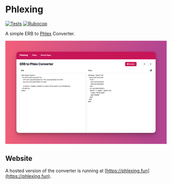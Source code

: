 # Phlexing

[![Tests](https://github.com/marcoroth/phlexing/actions/workflows/tests.yml/badge.svg)](https://github.com/marcoroth/phlexing/actions/workflows/tests.yml)
[![Rubocop](https://github.com/marcoroth/phlexing/actions/workflows/rubocop.yml/badge.svg)](https://github.com/marcoroth/phlexing/actions/workflows/rubocop.yml)

A simple ERB to [Phlex](https://github.com/marcoroth/phlexing) Converter.


![Screenshot](./screenshot.png)

## Website

A hosted version of the converter is running at [https://phlexing.fun](https://phlexing.fun).